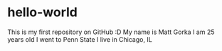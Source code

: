# hello-world
This is my first repository on GitHub :D
My name is Matt Gorka
I am 25 years old
I went to Penn State
I live in Chicago, IL
